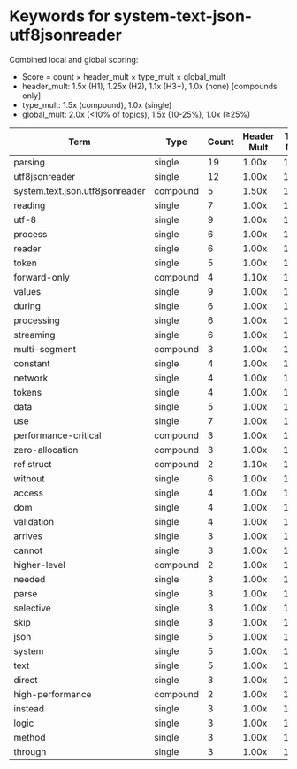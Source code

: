 # Keywords for system-text-json-utf8jsonreader

Combined local and global scoring:
- Score = count × header_mult × type_mult × global_mult
- header_mult: 1.5x (H1), 1.25x (H2), 1.1x (H3+), 1.0x (none) [compounds only]
- type_mult: 1.5x (compound), 1.0x (single)
- global_mult: 2.0x (<10% of topics), 1.5x (10-25%), 1.0x (≥25%)

| Term | Type | Count | Header Mult | Type Mult | Global Mult | Score |
|------|------|-------|-------------|-----------|-------------|-------|
| parsing | single | 19 | 1.00x | 1.00x | 1.5x | 28.500 |
| utf8jsonreader | single | 12 | 1.00x | 1.00x | 2.0x | 24.000 |
| system.text.json.utf8jsonreader | compound | 5 | 1.50x | 1.50x | 2.0x | 22.500 |
| reading | single | 7 | 1.00x | 1.00x | 2.0x | 14.000 |
| utf-8 | single | 9 | 1.00x | 1.00x | 1.5x | 13.500 |
| process | single | 6 | 1.00x | 1.00x | 2.0x | 12.000 |
| reader | single | 6 | 1.00x | 1.00x | 2.0x | 12.000 |
| token | single | 5 | 1.00x | 1.00x | 2.0x | 10.000 |
| forward-only | compound | 4 | 1.10x | 1.50x | 1.5x | 9.900 |
| values | single | 9 | 1.00x | 1.00x | 1.0x | 9.000 |
| during | single | 6 | 1.00x | 1.00x | 1.5x | 9.000 |
| processing | single | 6 | 1.00x | 1.00x | 1.5x | 9.000 |
| streaming | single | 6 | 1.00x | 1.00x | 1.5x | 9.000 |
| multi-segment | compound | 3 | 1.00x | 1.50x | 2.0x | 9.000 |
| constant | single | 4 | 1.00x | 1.00x | 2.0x | 8.000 |
| network | single | 4 | 1.00x | 1.00x | 2.0x | 8.000 |
| tokens | single | 4 | 1.00x | 1.00x | 2.0x | 8.000 |
| data | single | 5 | 1.00x | 1.00x | 1.5x | 7.500 |
| use | single | 7 | 1.00x | 1.00x | 1.0x | 7.000 |
| performance-critical | compound | 3 | 1.00x | 1.50x | 1.5x | 6.750 |
| zero-allocation | compound | 3 | 1.00x | 1.50x | 1.5x | 6.750 |
| ref struct | compound | 2 | 1.10x | 1.50x | 2.0x | 6.600 |
| without | single | 6 | 1.00x | 1.00x | 1.0x | 6.000 |
| access | single | 4 | 1.00x | 1.00x | 1.5x | 6.000 |
| dom | single | 4 | 1.00x | 1.00x | 1.5x | 6.000 |
| validation | single | 4 | 1.00x | 1.00x | 1.5x | 6.000 |
| arrives | single | 3 | 1.00x | 1.00x | 2.0x | 6.000 |
| cannot | single | 3 | 1.00x | 1.00x | 2.0x | 6.000 |
| higher-level | compound | 2 | 1.00x | 1.50x | 2.0x | 6.000 |
| needed | single | 3 | 1.00x | 1.00x | 2.0x | 6.000 |
| parse | single | 3 | 1.00x | 1.00x | 2.0x | 6.000 |
| selective | single | 3 | 1.00x | 1.00x | 2.0x | 6.000 |
| skip | single | 3 | 1.00x | 1.00x | 2.0x | 6.000 |
| json | single | 5 | 1.00x | 1.00x | 1.0x | 5.000 |
| system | single | 5 | 1.00x | 1.00x | 1.0x | 5.000 |
| text | single | 5 | 1.00x | 1.00x | 1.0x | 5.000 |
| direct | single | 3 | 1.00x | 1.00x | 1.5x | 4.500 |
| high-performance | compound | 2 | 1.00x | 1.50x | 1.5x | 4.500 |
| instead | single | 3 | 1.00x | 1.00x | 1.5x | 4.500 |
| logic | single | 3 | 1.00x | 1.00x | 1.5x | 4.500 |
| method | single | 3 | 1.00x | 1.00x | 1.5x | 4.500 |
| through | single | 3 | 1.00x | 1.00x | 1.5x | 4.500 |
